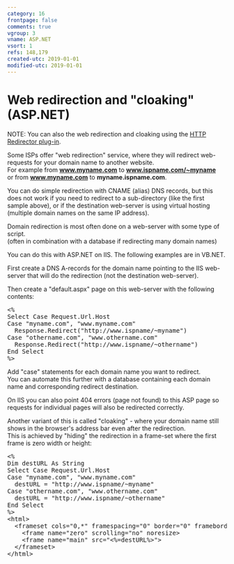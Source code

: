 ```yaml
---
category: 16
frontpage: false
comments: true
vgroup: 3
vname: ASP.NET
vsort: 1
refs: 148,179
created-utc: 2019-01-01
modified-utc: 2019-01-01
---
```

# Web redirection and "cloaking" (ASP.NET)

NOTE: You can also the web redirection and cloaking using the [HTTP Redirector plug-in](https://simpledns.plus/plugin-httpredir).

Some ISPs offer "web redirection" service, where they will redirect web-requests for your domain name to another website.  
For example from **www.myname.com** to **www.ispname.com/~myname**  
or from **www.myname.com** to **myname.ispname.com**.

You can do simple redirection with CNAME (alias) DNS records, but this does not work if you need to redirect to a sub-directory (like the first sample above), or if the destination web-server is using virtual hosting (multiple domain names on the same IP address).

Domain redirection is most often done on a web-server with some type of script.  
(often in combination with a database if redirecting many domain names)

You can do this with ASP.NET on IIS. The following examples are in VB.NET.

First create a DNS A-records for the domain name pointing to the IIS web-server that will do the redirection (not the destination web-server).

Then create a "default.aspx" page on this web-server with the following contents:

<pre>
&lt;%
Select Case Request.Url.Host
Case "myname.com", "www.myname.com"
&nbsp; Response.Redirect("http://www.ispname/~myname")
Case "othername.com", "www.othername.com"
&nbsp; Response.Redirect("http://www.ispname/~othername")
End Select 
%&gt;
</pre>

Add "case" statements for each domain name you want to redirect.  
You can automate this further with a database containing each domain name and corresponding redirect destination.

On IIS you can also point 404 errors (page not found) to this ASP page so requests for individual pages will also be redirected correctly.

Another variant of this is called "cloaking" - where your domain name still shows in the browser's address bar even after the redirection.  
This is achieved by "hiding" the redirection in a frame-set where the first frame is zero width or height:

<pre>
&lt;%
Dim destURL As String
Select Case Request.Url.Host
Case "myname.com", "www.myname.com"
&nbsp; destURL = "http://www.ispname/~myname"
Case "othername.com", "www.othername.com"
&nbsp; destURL = "http://www.ispname/~othername"
End Select
%&gt;
&lt;html&gt;
&nbsp; &lt;frameset cols="0,*" framespacing="0" border="0" frameborder="0"&gt;
&nbsp;&nbsp;&nbsp; &lt;frame name="zero" scrolling="no" noresize&gt;
&nbsp;&nbsp;&nbsp; &lt;frame name="main" src="&lt;%=destURL%&gt;"&gt;
&nbsp;&nbsp;&lt;/frameset&gt;
&lt;/html&gt;
</pre>